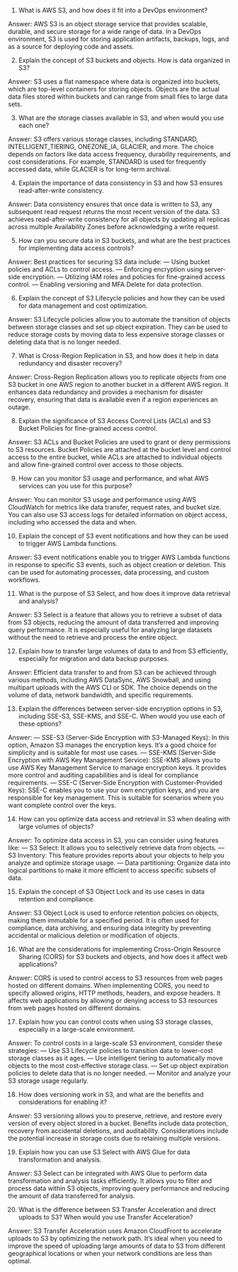1. What is AWS S3, and how does it fit into a DevOps environment?

Answer: AWS S3 is an object storage service that provides scalable, durable, and secure storage for a wide range of data. In a DevOps environment, S3 is used for storing application artifacts, backups, logs, and as a source for deploying code and assets.

2. Explain the concept of S3 buckets and objects. How is data organized in S3?

Answer: S3 uses a flat namespace where data is organized into buckets, which are top-level containers for storing objects. Objects are the actual data files stored within buckets and can range from small files to large data sets.

3. What are the storage classes available in S3, and when would you use each one?

Answer: S3 offers various storage classes, including STANDARD, INTELLIGENT_TIERING, ONEZONE_IA, GLACIER, and more. The choice depends on factors like data access frequency, durability requirements, and cost considerations. For example, STANDARD is used for frequently accessed data, while GLACIER is for long-term archival.

4. Explain the importance of data consistency in S3 and how S3 ensures read-after-write consistency.

Answer: Data consistency ensures that once data is written to S3, any subsequent read request returns the most recent version of the data. S3 achieves read-after-write consistency for all objects by updating all replicas across multiple Availability Zones before acknowledging a write request.

5. How can you secure data in S3 buckets, and what are the best practices for implementing data access controls?

Answer: Best practices for securing S3 data include:
— Using bucket policies and ACLs to control access.
— Enforcing encryption using server-side encryption.
— Utilizing IAM roles and policies for fine-grained access control.
— Enabling versioning and MFA Delete for data protection.

6. Explain the concept of S3 Lifecycle policies and how they can be used for data management and cost optimization.

Answer: S3 Lifecycle policies allow you to automate the transition of objects between storage classes and set up object expiration. They can be used to reduce storage costs by moving data to less expensive storage classes or deleting data that is no longer needed.

7. What is Cross-Region Replication in S3, and how does it help in data redundancy and disaster recovery?

Answer: Cross-Region Replication allows you to replicate objects from one S3 bucket in one AWS region to another bucket in a different AWS region. It enhances data redundancy and provides a mechanism for disaster recovery, ensuring that data is available even if a region experiences an outage.

8. Explain the significance of S3 Access Control Lists (ACLs) and S3 Bucket Policies for fine-grained access control.

Answer: S3 ACLs and Bucket Policies are used to grant or deny permissions to S3 resources. Bucket Policies are attached at the bucket level and control access to the entire bucket, while ACLs are attached to individual objects and allow fine-grained control over access to those objects.

9. How can you monitor S3 usage and performance, and what AWS services can you use for this purpose?

Answer: You can monitor S3 usage and performance using AWS CloudWatch for metrics like data transfer, request rates, and bucket size. You can also use S3 access logs for detailed information on object access, including who accessed the data and when.

10. Explain the concept of S3 event notifications and how they can be used to trigger AWS Lambda functions.

Answer: S3 event notifications enable you to trigger AWS Lambda functions in response to specific S3 events, such as object creation or deletion. This can be used for automating processes, data processing, and custom workflows.

11. What is the purpose of S3 Select, and how does it improve data retrieval and analysis?

Answer: S3 Select is a feature that allows you to retrieve a subset of data from S3 objects, reducing the amount of data transferred and improving query performance. It is especially useful for analyzing large datasets without the need to retrieve and process the entire object.

12. Explain how to transfer large volumes of data to and from S3 efficiently, especially for migration and data backup purposes.

Answer: Efficient data transfer to and from S3 can be achieved through various methods, including AWS DataSync, AWS Snowball, and using multipart uploads with the AWS CLI or SDK. The choice depends on the volume of data, network bandwidth, and specific requirements.

13. Explain the differences between server-side encryption options in S3, including SSE-S3, SSE-KMS, and SSE-C. When would you use each of these options?

Answer:
— SSE-S3 (Server-Side Encryption with S3-Managed Keys): In this option, Amazon S3 manages the encryption keys. It’s a good choice for simplicity and is suitable for most use cases.
— SSE-KMS (Server-Side Encryption with AWS Key Management Service): SSE-KMS allows you to use AWS Key Management Service to manage encryption keys. It provides more control and auditing capabilities and is ideal for compliance requirements.
— SSE-C (Server-Side Encryption with Customer-Provided Keys): SSE-C enables you to use your own encryption keys, and you are responsible for key management. This is suitable for scenarios where you want complete control over the keys.

14. How can you optimize data access and retrieval in S3 when dealing with large volumes of objects?

Answer: To optimize data access in S3, you can consider using features like:
— S3 Select: It allows you to selectively retrieve data from objects.
— S3 Inventory: This feature provides reports about your objects to help you analyze and optimize storage usage.
— Data partitioning: Organize data into logical partitions to make it more efficient to access specific subsets of data.

15. Explain the concept of S3 Object Lock and its use cases in data retention and compliance.

Answer: S3 Object Lock is used to enforce retention policies on objects, making them immutable for a specified period. It is often used for compliance, data archiving, and ensuring data integrity by preventing accidental or malicious deletion or modification of objects.

16. What are the considerations for implementing Cross-Origin Resource Sharing (CORS) for S3 buckets and objects, and how does it affect web applications?

Answer: CORS is used to control access to S3 resources from web pages hosted on different domains. When implementing CORS, you need to specify allowed origins, HTTP methods, headers, and expose headers. It affects web applications by allowing or denying access to S3 resources from web pages hosted on different domains.

17. Explain how you can control costs when using S3 storage classes, especially in a large-scale environment.

Answer: To control costs in a large-scale S3 environment, consider these strategies:
— Use S3 Lifecycle policies to transition data to lower-cost storage classes as it ages.
— Use intelligent tiering to automatically move objects to the most cost-effective storage class.
— Set up object expiration policies to delete data that is no longer needed.
— Monitor and analyze your S3 storage usage regularly.

18. How does versioning work in S3, and what are the benefits and considerations for enabling it?

Answer: S3 versioning allows you to preserve, retrieve, and restore every version of every object stored in a bucket. Benefits include data protection, recovery from accidental deletions, and auditability. Considerations include the potential increase in storage costs due to retaining multiple versions.

19. Explain how you can use S3 Select with AWS Glue for data transformation and analysis.

Answer: S3 Select can be integrated with AWS Glue to perform data transformation and analysis tasks efficiently. It allows you to filter and process data within S3 objects, improving query performance and reducing the amount of data transferred for analysis.

20. What is the difference between S3 Transfer Acceleration and direct uploads to S3? When would you use Transfer Acceleration?

Answer: S3 Transfer Acceleration uses Amazon CloudFront to accelerate uploads to S3 by optimizing the network path. It’s ideal when you need to improve the speed of uploading large amounts of data to S3 from different geographical locations or when your network conditions are less than optimal.
